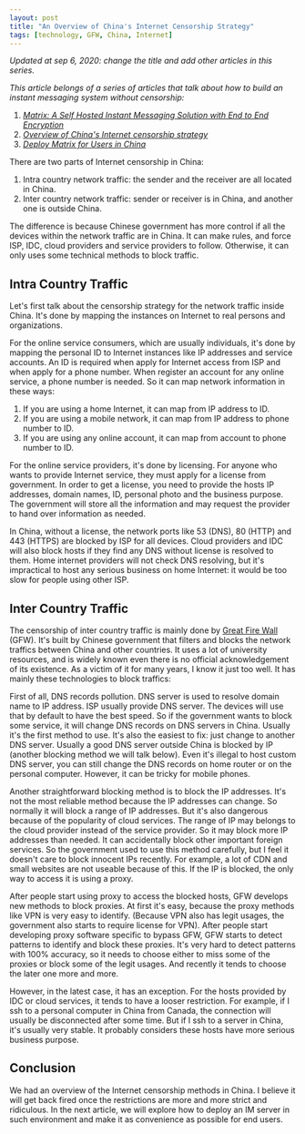 ```yaml
---
layout: post
title: "An Overview of China's Internet Censorship Strategy"
tags: [technology, GFW, China, Internet]
---
```


*Updated at sep 6, 2020: change the title and add other articles in this series.*

*This article belongs of a series of articles that talk about how to build an instant messaging system without censorship:*

1. *[Matrix: A Self Hosted Instant Messaging Solution with End to End Encryption](/2020-08-23-Build-An-Instant_Messaging-System-without-Censorship-Choose-the-right-technology.html)*
2. *[Overview of China's Internet censorship strategy](/2020-08-29-Build-An-Instant_Messaging-System-without-Censorship-Choose-An-Overview-of-Chinese-Internet-Censorship-Strategy.html)*
3. *[Deploy Matrix for Users in China](/2020-09-08-Build-An-Instant-Messaging-System-without-Censorship-Deployment-Options.html)*


There are two parts of Internet censorship in China:

1. Intra country network traffic: the sender and the receiver are all located in China.
2. Inter country network traffic: sender or receiver is in China, and another one is outside China.

The difference is because Chinese government has more control if all the devices within the network traffic are in China. It can make rules, and force ISP, IDC, cloud providers and service providers to follow. Otherwise, it can only uses some technical methods to block traffic.

## Intra Country Traffic

Let's first talk about the censorship strategy for the network traffic inside China. It's done by mapping the instances on Internet to real persons and organizations.

For the online service consumers, which are usually individuals, it's done by mapping the personal ID to Internet instances like IP addresses and service accounts. An ID is required when apply for Internet access from ISP and when apply for a phone number. When register an account for any online service, a phone number is needed. So it can map network information in these ways:

1. If you are using a home Internet, it can map from IP address to ID.
2. If you are using a mobile network, it can map from IP address to phone number to ID.
3. If you are using any online account, it can map from account to phone number to ID.

For the online service providers, it's done by licensing. For anyone who wants to provide Internet service, they must apply for a license from government. In order to get a license, you need to provide the hosts IP addresses, domain names, ID, personal photo and the business purpose. The government will store all the information and may request the provider to hand over information as needed.

In China, without a license, the network ports like 53 (DNS), 80 (HTTP) and 443 (HTTPS) are blocked by ISP for all devices. Cloud providers and IDC will also block hosts if they find any DNS without license is resolved to them. Home internet providers will not check DNS resolving, but it's impractical to host any serious business on home Internet: it would be too slow for people using other ISP.

## Inter Country Traffic

The censorship of inter country traffic is mainly done by [Great Fire Wall](https://en.wikipedia.org/wiki/Great_Firewall#Blocking_methods) (GFW). It's built by Chinese government that filters and blocks the network traffics between China and other countries. It uses a lot of university resources, and is widely known even there is no official acknowledgement of its existence. As a victim of it for many years, I know it just too well. It has mainly these technologies to block traffics:

First of all, DNS records pollution. DNS server is used to resolve domain name to IP address. ISP usually provide DNS server. The devices will use that by default to have the best speed. So if the government wants to block some service, it will change DNS records on DNS servers in China. Usually it's the first method to use. It's also the easiest to fix: just change to another DNS server. Usually a good DNS server outside China is blocked by IP (another blocking method we will talk below). Even it's illegal to host custom DNS server, you can still change the DNS records on home router or on the personal computer. However, it can be tricky for mobile phones.

Another straightforward blocking method is to block the IP addresses. It's not the most reliable method because the IP addresses can change. So normally it will block a range of IP addresses. But it's also dangerous because of the popularity of cloud services. The range of IP may belongs to the cloud provider instead of the service provider. So it may block more IP addresses than needed. It can accidentally block other important foreign services. So the government used to use this method carefully, but I feel it doesn't care to block innocent IPs recently. For example, a lot of CDN and small websites are not useable because of this. If the IP is blocked, the only way to access it is using a proxy.

After people start using proxy to access the blocked hosts, GFW develops new methods to block proxies. At first it's easy, because the proxy methods like VPN is very easy to identify. (Because VPN also has legit usages, the government also starts to require license for VPN). After people start developing proxy software specific to bypass GFW, GFW starts to detect patterns to identify and block these proxies. It's very hard to detect patterns with 100% accuracy, so it needs to choose either to miss some of the proxies or block some of the legit usages. And recently it tends to choose the later one more and more.

However, in the latest case, it has an exception. For the hosts provided by IDC or cloud services, it tends to have a looser restriction. For example, if I ssh to a personal computer in China from Canada, the connection will usually be disconnected after some time. But if I ssh to a server in China, it's usually very stable. It probably considers these hosts have more serious business purpose.


## Conclusion

We had an overview of the Internet censorship methods in China. I believe it will get back fired once the restrictions are more and more strict and ridiculous. In the next article, we will explore how to deploy an IM server in such environment and make it as convenience as possible for end users.
